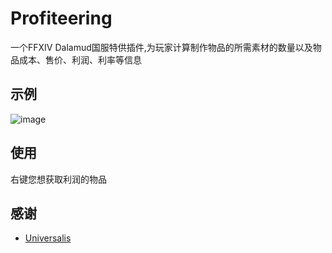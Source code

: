 # Profiteering

一个FFXIV Dalamud国服特供插件,为玩家计算制作物品的所需素材的数量以及物品成本、售价、利润、利率等信息  

## 示例  

![image](https://user-images.githubusercontent.com/46422979/221414169-db2778ce-1266-41bf-91ab-89176c13e320.png)

## 使用

右键您想获取利润的物品

## 感谢  

* [Universalis](https://github.com/Universalis-FFXIV/Universalis)  

